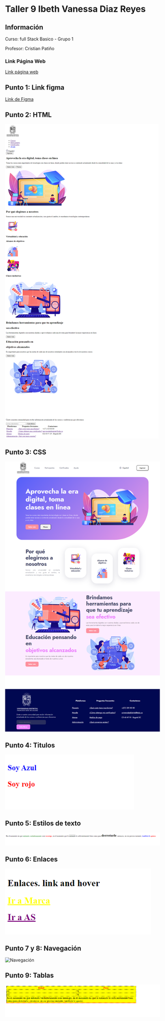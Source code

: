 <h1>Taller 9 Ibeth Vanessa Diaz Reyes</h1>

<h2> Información</h2>

<p>Curso: full Stack Basico - Grupo 1</p>
<p>Profesor: Cristian Patiño</p>

<h3>Link Página Web</h3>
<a href="https://vanedr-624.github.io/taller-9-full-stack/" target="_blank">Link página web</a>

<h2> Punto 1: Link figma</h2>

<a href="https://www.figma.com/file/zu3spgg0G7NoGmWohZbomW/Vanesa-Diaz--proyecto-figma?type=design&node-id=3%3A4&mode=design&t=hNtb8PTXkXIpkOiJ-1" target="_blank">Link de Figma</a>

<h2>Punto 2: HTML</h2>
<img src="./public/images/HTML.png" alt="HTML">

<h2>Punto 3: CSS</h2>
<img src="./public/images/CSS.png" alt="CSS">

<h2>Punto 4: Titulos</h2>
<img src="./public/images/Punto 4-Titulos.png" alt="Titulos"> 

<h2>Punto 5: Estilos de texto </h2>
<img src="./public/images/Punto 5-Estilos de texto.png" alt="Estilos de texto">

<h2>Punto 6: Enlaces </h2>
<img src="./public/images/Punto 6-Enlaces.png" alt="Enlaces">

<h2>Punto 7 y 8: Navegación </h2>
<img src="./public/images/Punto 7 y 8-Navegación.png" alt="Navegación">

<h2>Punto 9: Tablas</h2>
<img src="./public/images/Punto 9- Tablas.png" alt="Tablas">



